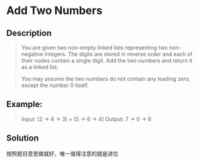 # Add Two Numbers

## Description
>You are given two non-empty linked lists representing two non-negative integers. The digits are stored in reverse order and each of their nodes contain a single digit. Add the two numbers and return it as a linked list.

>You may assume the two numbers do not contain any leading zero, except the number 0 itself.

## Example:
>Input: (2 -> 4 -> 3) + (5 -> 6 -> 4)
>Output: 7 -> 0 -> 8

## Solution
按照题目意思做就好，唯一值得注意的就是进位